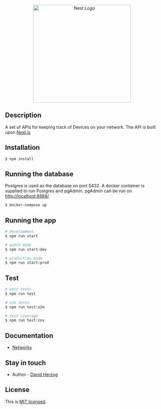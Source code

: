 <p align="center">
  <a href="http://nestjs.com/" target="blank"><img src="https://nestjs.com/img/logo_text.svg" width="320" alt="Nest Logo" /></a>
</p>

## Description

A set of APIs for keeping track of Devices on your network.  The API is built upon [Nest.js](https://github.com/nestjs/nest)

## Installation

```bash
$ npm install
```

## Running the database

Postgres is used as the database on port 5432.  A docker container is supplied to run Postgres and pgAdmin.  pgAdmin can be run on [http://localhost:8888/](http://localhost:8888/)

```bash
$ docker-compose up
```

## Running the app

```bash
# development
$ npm run start

# watch mode
$ npm run start:dev

# production mode
$ npm run start:prod
```

## Test

```bash
# unit tests
$ npm run test

# e2e tests
$ npm run test:e2e

# test coverage
$ npm run test:cov
```

## Documentation
- [Networks](apis/NETWORKS.md)

## Stay in touch

- Author - [David Herzog](davidjherzog@gmail.com)

## License

  This is [MIT licensed](LICENSE).
